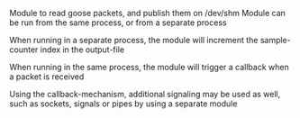 Module to read goose packets, and publish them on /dev/shm
Module can be run from the same process, or from a separate process

When running in a separate process, the module will increment the sample-counter index in the output-file

When running in the same process, the module will trigger a callback when a packet is received

Using the callback-mechanism, additional signaling may be used as well, such as sockets, signals or pipes by using
a separate module
